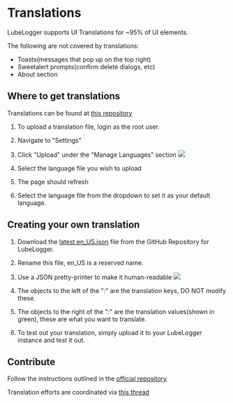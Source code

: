 # Translations

LubeLogger supports UI Translations for ~95% of UI elements.

The following are not covered by translations:
- Toasts(messages that pop up on the top right)
- Sweetalert prompts(confirm delete dialogs, etc)
- About section

## Where to get translations
Translations can be found at [this repository](https://github.com/hargata/lubelog_translations/)

1. To upload a translation file, login as the root user.
2. Navigate to "Settings"
3. Click "Upload" under the "Manage Languages" section
![](/Translations/a/image-1707068703210.png)

4. Select the language file you wish to upload
5. The page should refresh
6. Select the language file from the dropdown to set it as your default language.

## Creating your own translation
1. Download the [latest en_US.json](https://github.com/hargata/lubelog/blob/main/wwwroot/defaults/en_US.json) file from the GitHub Repository for LubeLogger.
2. Rename this file, en_US is a reserved name.
3. Use a JSON pretty-printer to make it human-readable
![](/Translations/a/image-1707068227706.png)

3. The objects to the left of the ":" are the translation keys, DO NOT modify these.
4. The objects to the right of the ":" are the translation values(shown in green), these are what you want to translate.
5. To test out your translation, simply upload it to your LubeLogger instance and test it out.

## Contribute
Follow the instructions outlined in the [official repository](https://github.com/hargata/lubelog_translations/)

Translation efforts are coordinated via [this thread](https://github.com/hargata/lubelog/discussions/240)
